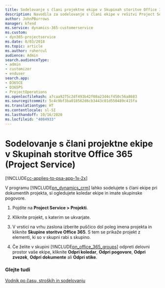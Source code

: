 ```yaml
---
title: Sodelovanje s člani projektne ekipe v Skupinah storitve Office 365
description: Navodila za sodelovanje s člani ekipe v rešitvi Project Service v Skupinah storitve Office 365
author: JohnPBurrows
manager: kfend
ms.service: dynamics-365-customerservice
ms.custom:
- dyn365-projectservice
ms.date: 8/03/2018
ms.topic: article
ms.author: ruhercul
audience: Admin
search.audienceType:
- admin
- customizer
- enduser
search.app:
- D365CE
- D365PS
- ProjectOperations
ms.openlocfilehash: a7caa9275c2df493b42f08a23d4cf450c56a8683
ms.sourcegitcommit: 5c4c9bf3ba018562d6cb3443c01d550489c415fa
ms.translationtype: HT
ms.contentlocale: sl-SI
ms.lasthandoff: 10/16/2020
ms.locfileid: "4084933"
---
```

# <a name="collaborate-with-your-project-team-members-with-office-365-groups-project-service"></a>Sodelovanje s člani projektne ekipe v Skupinah storitve Office 365 (Project Service)

[!INCLUDE[cc-applies-to-psa-app-1x-2x](../includes/cc-applies-to-psa-app-1x-2x.md)]

V programu [!INCLUDE[pn_dynamics_crm](../includes/pn-dynamics-crm.md)] lahko sodelujete s člani ekipe pri dokumentih projekta, si ogledujete koledar ekipe in imate skupinske pogovore.  
  
1. Pojdite na **Project Service > Projekti**.  
  
2. Kliknite projekt, s katerim se ukvarjate.  
  
3. V vrstici na vrhu zaslona izberite puščico dol poleg imena projekta in kliknite **Skupine storitve Office 365**. S tem se prikaže projekt z elementi, ki so v skupni rabi s skupino.  
  
4. Če želite v skupini [!INCLUDE[pn_office_365_groups](../includes/pn-office-365-groups.md)] odpreti delovni prostor vaše ekipe, kliknite **Odpri koledar**, **Odpri pogovore**, **Odpri zvezek**, **Odpri dokumente** ali **Odpri stike**.  
  
### <a name="see-also"></a>Glejte tudi  
 [Vodnik po času, stroških in sodelovanju](../psa/time-expense-collaboration-guide.md)
